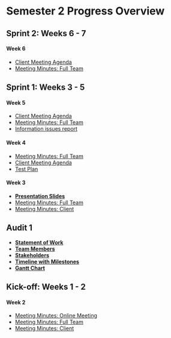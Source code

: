 # Semester 2 Progress Overview
## Sprint 2: Weeks 6 - 7
#### Week 6

* [Client Meeting Agenda](Sprint2/MeetingAgenda3.pdf)
* [Meeting Minutes: Full Team](Sprint2/MeetingMinutes9.pdf)


## Sprint 1: Weeks 3 - 5

#### Week 5

* [Client Meeting Agenda](Sprint1/MeetingAgenda2.pdf)
* [Meeting Minutes: Full Team](Sprint1/MeetingMinutes10.pdf)
* [Information issues report](Sprint1/information%20issues%20report.pdf)

#### Week 4

* [Meeting Minutes: Full Team](Sprint1/Meeting6.pdf)
* [Client Meeting Agenda](Sprint1/MeetingAgenda1.pdf)
* [Test Plan](Sprint1/Test%20Plan%20(draft).pdf)

#### Week 3

* [**Presentation Slides**](https://docs.google.com/presentation/d/1cvQcCeFERK6mRaIhDVObRH1uYKA7Y_bVxbJuNkgO7x8/edit#slide=id.p9)
* [Meeting Minutes: Full Team](Sprint1/MeetingMinute5.pdf)
* [Meeting Minutes: Client](Sprint1/MeetingMinute4.pdf)

## Audit 1
* **[Statement of Work](Audit1/PDF/Statement%20of%20work,%20initialed.pdf)**
* **[Team Members](Audit1/Images/MCSTeam.002.png)**
* **[Stakeholders](Audit1/Images/MCSStakeHolder.001.png)**
* **[Timeline with Milestones](Audit1/Images/Schedule.png)**
* **[Gantt Chart](Audit1/Images/gantt.PNG)**

## Kick-off: Weeks 1 - 2

#### Week 2
* [Meeting Minutes: Online Meeting](Kick-off/MeetingMinutes3.pdf)
* [Meeting Minutes: Full Team](Kick-off/MeetingMinutes2.pdf)
* [Meeting Minutes: Client](Kick-off/MeetingMinutes1.pdf)



